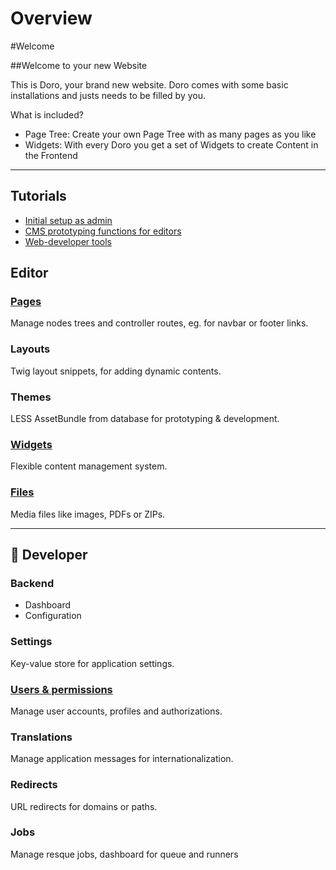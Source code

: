 # Overview

#Welcome

##Welcome to your new Website

This is Doro, your brand new website. 
Doro comes with some basic installations and justs needs to be filled by you.

What is included?

- Page Tree: Create your own Page Tree with as many pages as you like
- Widgets: With every Doro you get a set of Widgets to create Content in the Frontend

---

## Tutorials

- [Initial setup as admin](tutorial-admin.md)
- [CMS prototyping functions for editors](tutorial-editor.md)
- [Web-developer tools](tutorial-dev.md)

## Editor

### [Pages](module-pages.md)

Manage nodes trees and controller routes, eg. for navbar or footer links.

### Layouts

Twig layout snippets, for adding dynamic contents.

### Themes

LESS AssetBundle from database for prototyping & development.

### [Widgets](module-widgets.md) 

Flexible content management system.

### [Files](module-filefly.md)

Media files like images, PDFs or ZIPs.

---

## :construction_worker: Developer

### Backend

- Dashboard
- Configuration

### Settings

Key-value store for application settings.

### [Users & permissions](module-users-rbac.md)

Manage user accounts, profiles and authorizations.

### Translations

Manage application messages for internationalization.

### Redirects 

URL redirects for domains or paths.

### Jobs

Manage resque jobs, dashboard for queue and runners